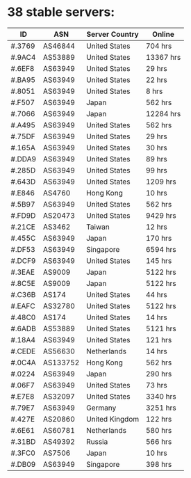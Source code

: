 # 38 stable servers:

| ID | ASN | Server Country | Online |
| ------ | ------ | ------ | ------ |
| #.3769 | AS46844 | United States | 704 hrs |
| #.9AC4 | AS53889 | United States | 13367 hrs |
| #.6EF8 | AS63949 | United States | 29 hrs |
| #.BA95 | AS63949 | United States | 22 hrs |
| #.8051 | AS63949 | United States | 8 hrs |
| #.F507 | AS63949 | Japan | 562 hrs |
| #.7066 | AS63949 | Japan | 12284 hrs |
| #.A495 | AS63949 | United States | 562 hrs |
| #.75DF | AS63949 | United States | 29 hrs |
| #.165A | AS63949 | United States | 30 hrs |
| #.DDA9 | AS63949 | United States | 89 hrs |
| #.285D | AS63949 | United States | 99 hrs |
| #.643D | AS63949 | United States | 1209 hrs |
| #.E846 | AS4760 | Hong Kong | 10 hrs |
| #.5B97 | AS63949 | United States | 562 hrs |
| #.FD9D | AS20473 | United States | 9429 hrs |
| #.21CE | AS3462 | Taiwan | 12 hrs |
| #.455C | AS63949 | Japan | 170 hrs |
| #.DF53 | AS63949 | Singapore | 6594 hrs |
| #.DCF9 | AS63949 | United States | 145 hrs |
| #.3EAE | AS9009 | Japan | 5122 hrs |
| #.8C5E | AS9009 | Japan | 5122 hrs |
| #.C36B | AS174 | United States | 44 hrs |
| #.EAFC | AS32780 | United States | 5122 hrs |
| #.48C0 | AS174 | United States | 14 hrs |
| #.6ADB | AS53889 | United States | 5121 hrs |
| #.18A4 | AS63949 | United States | 121 hrs |
| #.CEDE | AS56630 | Netherlands | 14 hrs |
| #.0C4A | AS133752 | Hong Kong | 562 hrs |
| #.0224 | AS63949 | Japan | 290 hrs |
| #.06F7 | AS63949 | United States | 73 hrs |
| #.E7E8 | AS32097 | United States | 3340 hrs |
| #.79E7 | AS63949 | Germany | 3251 hrs |
| #.427E | AS20860 | United Kingdom | 122 hrs |
| #.6E61 | AS60781 | Netherlands | 580 hrs |
| #.31BD | AS49392 | Russia | 566 hrs |
| #.3FC0 | AS7506 | Japan | 10 hrs |
| #.DB09 | AS63949 | Singapore | 398 hrs |

